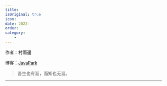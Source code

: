 ```yaml
---
title: 
isOriginal: true
icon: 
date: 2022-
order: 
category:
    - 
---
```


作者：村雨遥

博客：[JavaPark](https://cunyu1943.github.io/JavaPark)

>   吾生也有涯，而知也无涯。
---